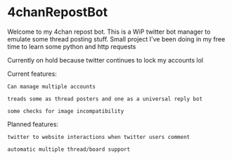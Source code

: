 # 4chanRepostBot

Welcome to my 4chan repost bot. This is a WiP twitter bot manager to emulate some thread posting stuff. Small project I've been doing in my free time to learn some python and http requests

Currently on hold because twitter continues to lock my accounts lol

Current features:

    Can manage multiple accounts
  
    treads some as thread posters and one as a universal reply bot
  
    some checks for image incompatibility
  
Planned features:

    twitter to website interactions when twitter users comment
  
    automatic multiple thread/board support
    

